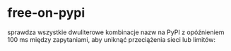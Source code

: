 # free-on-pypi
sprawdza wszystkie dwuliterowe kombinacje nazw na PyPI z opóźnieniem 100 ms między zapytaniami, aby uniknąć przeciążenia sieci lub limitów:
